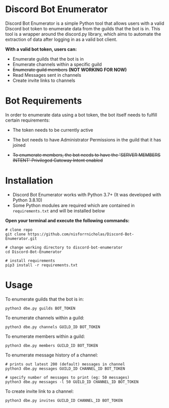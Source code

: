 # Discord Bot Enumerator 

Discord Bot Enumerator is a simple Python tool that allows users with a valid Discord bot token to enumerate data from the guilds that the bot is in. This tool is a wrapper around the discord.py library, which aims to automate the extraction of data after logging in as a valid bot client. 

**With a valid bot token, users can:**

* Enumerate guilds that the bot is in
* Enumerate channels within a specific guild
* ~~Enumerate guild members~~ **(NOT WORKING FOR NOW)**
* Read Messages sent in channels
* Create invite links to channels



# Bot Requirements

In order to enumerate data using a bot token, the bot itself needs to fulfill certain requirements:

* The token needs to be currently active

* The bot needs to have Administrator Permissions in the guild that it has joined
* ~~To enumerate members, the bot needs to have the 'SERVER MEMBERS INTENT' Privileged Gateway Intent enabled~~



# Installation

* Discord Bot Enumerator works with Python 3.7+ (It was developed with Python 3.8.10)
* Some Python modules are required which are contained in `requirements.txt` and will be installed below

**Open your terminal and execute the following commands:**

```
# clone repo
git clone https://github.com/nisforrnicholas/Discord-Bot-Enumerator.git

# change working directory to discord-bot-enumerator 
cd Discord-Bot-Enumerator

# install requirements
pip3 install -r requirements.txt
```



# Usage

To enumerate guilds that the bot is in:

```
python3 dbe.py guilds BOT_TOKEN
```

To enumerate channels within a guild:

``````
python3 dbe.py channels GUILD_ID BOT_TOKEN
``````

To enumerate members within a guild:

``````
python3 dbe.py members GUILD_ID BOT_TOKEN
``````

To enumerate message history of a channel:

``````
# prints out latest 200 (default) messages in channel
python3 dbe.py messages GUILD_ID CHANNEL_ID BOT_TOKEN

# specify number of messages to print (eg: 50 messages)
python3 dbe.py messages -l 50 GUILD_ID CHANNEL_ID BOT_TOKEN
``````

To create invite link to a channel:

```
python3 dbe.py invites GUILD_ID CHANNEL_ID BOT_TOKEN
```
